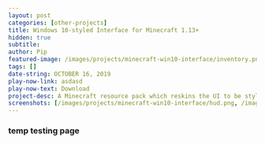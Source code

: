 ```yaml
---
layout: post
categories: [other-projects]
title: Windows 10-styled Interface for Minecraft 1.13+
hidden: true
subtitle:
author: Pip
featured-image: /images/projects/minecraft-win10-interface/inventory.png
tags: []
date-string: OCTOBER 16, 2019
play-now-link: asdasd
play-now-text: Download
project-desc: A Minecraft resource pack which reskins the UI to be styled after Windows 10.
screenshots: [/images/projects/minecraft-win10-interface/hud.png, /images/projects/minecraft-win10-interface/inventory.png, /images/projects/minecraft-win10-interface/chest.png, /images/projects/minecraft-win10-interface/notepad_sign.png, /images/projects/minecraft-win10-interface/vlc_flower.png, /images/projects/minecraft-win10-interface/update_screen.png]
---
```


### temp testing page